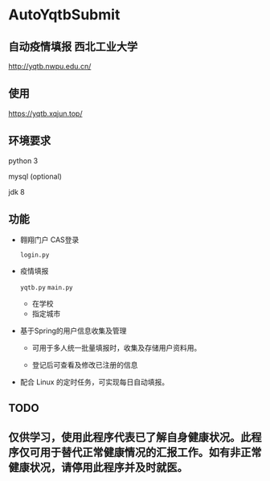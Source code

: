 # AutoYqtbSubmit

## 自动疫情填报 西北工业大学

http://yqtb.nwpu.edu.cn/

## 使用

https://yqtb.xqjun.top/

## 环境要求

python 3

mysql (optional)

jdk 8

## 功能

- 翱翔门户 CAS登录

  `login.py`

- 疫情填报

  `yqtb.py` `main.py`

    - 在学校
    - 指定城市

- 基于Spring的用户信息收集及管理

    - 可用于多人统一批量填报时，收集及存储用户资料用。

    - 登记后可查看及修改已注册的信息

- 配合 Linux 的定时任务，可实现每日自动填报。

## TODO


## 仅供学习，使用此程序代表已了解自身健康状况。此程序仅可用于替代正常健康情况的汇报工作。如有非正常健康状况，请停用此程序并及时就医。
